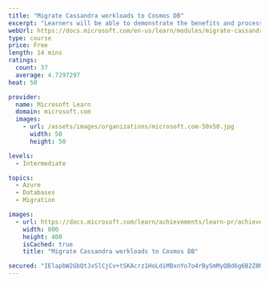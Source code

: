 ```yaml
---
title: "Migrate Cassandra workloads to Cosmos DB"
excerpt: "Learners will be able to demonstrate the benefits and processes for moving a Cassandra database to the Azure Cosmos DB Cassandra API."
webUrl: https://docs.microsoft.com/en-us/learn/modules/migrate-cassandra-workloads-cosmos-db/
type: course
price: Free
length: 14 mins
ratings:
  count: 37
  average: 4.7297297
heat: 50

provider:
  name: Microsoft Learn
  domain: microsoft.com
  images:
    - url: /assets/images/organizations/microsoft.com-50x50.jpg
      width: 50
      height: 50

levels:
  - Intermediate

topics:
  - Azure
  - Databases
  - Migration

images:
  - url: https://docs.microsoft.com/learn/achievements/learn-pr/achievements/migrate-cassandra-workloads-to-cosmos-db-social.png
    width: 800
    height: 400
    isCached: true
    title: "Migrate Cassandra workloads to Cosmos DB"

secured: "IElapbW2GbQtJxSlCjCv+tSKAcrz1HoLdiMBxnYo7o4rBySmMyQBd6g6B2Z0RQdXMyuazY/tdKpvtSqH1ZpwJQMH8b1Kr1DCLeK0kJ1e7Af8CQBFxeN7z9ZIyfaVr2fibHvPmg8Wg2wgu8A6xX3gCbpZc5yIDr2fDKyopyfUN0vV0uKCvuXsLqFl9Ew+MKedgPgHwh7gto0B56vBQMyb2JouF4QktPbTVY6X6R+9WXlTVix1129m9WW0V+OdRSDoMqwd6lTQvQoKB+dzpqG59MHnAqV1FAbjfdZVDmyBgv8mX5AxybtBbHPXkzmzrt6gwbklBK/ajA9kQL4AxxQHs2hy19t1S2ULA8OO0czoN1p/1CsFmnLHVh4x4uqjlCqV0m7eCwt8rswVYAtYeh4MFw==;opUuDq6TfPLBelpkvSaH5A=="
---
```


